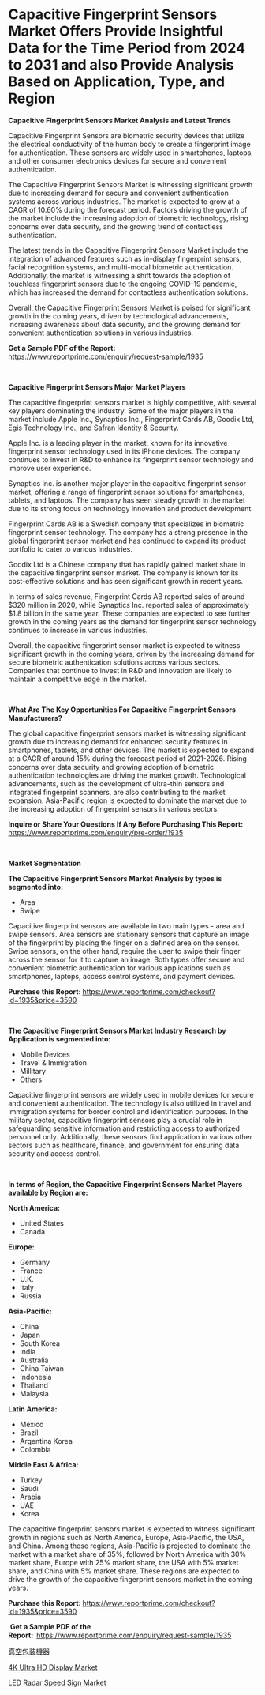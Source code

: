 <p><h1>Capacitive Fingerprint Sensors Market Offers Provide Insightful Data for the Time Period from 2024 to 2031 and also Provide Analysis Based on Application, Type, and Region</h1></p><p><strong>Capacitive Fingerprint Sensors Market Analysis and Latest Trends</strong></p>
<p><p>Capacitive Fingerprint Sensors are biometric security devices that utilize the electrical conductivity of the human body to create a fingerprint image for authentication. These sensors are widely used in smartphones, laptops, and other consumer electronics devices for secure and convenient authentication.</p><p>The Capacitive Fingerprint Sensors Market is witnessing significant growth due to increasing demand for secure and convenient authentication systems across various industries. The market is expected to grow at a CAGR of 10.60% during the forecast period. Factors driving the growth of the market include the increasing adoption of biometric technology, rising concerns over data security, and the growing trend of contactless authentication.</p><p>The latest trends in the Capacitive Fingerprint Sensors Market include the integration of advanced features such as in-display fingerprint sensors, facial recognition systems, and multi-modal biometric authentication. Additionally, the market is witnessing a shift towards the adoption of touchless fingerprint sensors due to the ongoing COVID-19 pandemic, which has increased the demand for contactless authentication solutions.</p><p>Overall, the Capacitive Fingerprint Sensors Market is poised for significant growth in the coming years, driven by technological advancements, increasing awareness about data security, and the growing demand for convenient authentication solutions in various industries.</p></p>
<p><strong>Get a Sample PDF of the Report:&nbsp;</strong> <a href="https://www.reportprime.com/enquiry/request-sample/1935">https://www.reportprime.com/enquiry/request-sample/1935</a></p>
<p>&nbsp;</p>
<p><strong>Capacitive Fingerprint Sensors Major Market Players</strong></p>
<p><p>The capacitive fingerprint sensors market is highly competitive, with several key players dominating the industry. Some of the major players in the market include Apple Inc., Synaptics Inc., Fingerprint Cards AB, Goodix Ltd, Egis Technology Inc., and Safran Identity & Security.</p><p>Apple Inc. is a leading player in the market, known for its innovative fingerprint sensor technology used in its iPhone devices. The company continues to invest in R&D to enhance its fingerprint sensor technology and improve user experience.</p><p>Synaptics Inc. is another major player in the capacitive fingerprint sensor market, offering a range of fingerprint sensor solutions for smartphones, tablets, and laptops. The company has seen steady growth in the market due to its strong focus on technology innovation and product development.</p><p>Fingerprint Cards AB is a Swedish company that specializes in biometric fingerprint sensor technology. The company has a strong presence in the global fingerprint sensor market and has continued to expand its product portfolio to cater to various industries.</p><p>Goodix Ltd is a Chinese company that has rapidly gained market share in the capacitive fingerprint sensor market. The company is known for its cost-effective solutions and has seen significant growth in recent years.</p><p>In terms of sales revenue, Fingerprint Cards AB reported sales of around $320 million in 2020, while Synaptics Inc. reported sales of approximately $1.8 billion in the same year. These companies are expected to see further growth in the coming years as the demand for fingerprint sensor technology continues to increase in various industries.</p><p>Overall, the capacitive fingerprint sensor market is expected to witness significant growth in the coming years, driven by the increasing demand for secure biometric authentication solutions across various sectors. Companies that continue to invest in R&D and innovation are likely to maintain a competitive edge in the market.</p></p>
<p>&nbsp;</p>
<p><strong>What Are The Key Opportunities For Capacitive Fingerprint Sensors Manufacturers?</strong></p>
<p><p>The global capacitive fingerprint sensors market is witnessing significant growth due to increasing demand for enhanced security features in smartphones, tablets, and other devices. The market is expected to expand at a CAGR of around 15% during the forecast period of 2021-2026. Rising concerns over data security and growing adoption of biometric authentication technologies are driving the market growth. Technological advancements, such as the development of ultra-thin sensors and integrated fingerprint scanners, are also contributing to the market expansion. Asia-Pacific region is expected to dominate the market due to the increasing adoption of fingerprint sensors in various sectors.</p></p>
<p><strong>Inquire or Share Your Questions If Any Before Purchasing This Report:</strong> <a href="https://www.reportprime.com/enquiry/pre-order/1935">https://www.reportprime.com/enquiry/pre-order/1935</a></p>
<p>&nbsp;</p>
<p><strong>Market Segmentation</strong></p>
<p><strong>The Capacitive Fingerprint Sensors Market Analysis by types is segmented into:</strong></p>
<p><ul><li>Area</li><li>Swipe</li></ul></p>
<p><p>Capacitive fingerprint sensors are available in two main types - area and swipe sensors. Area sensors are stationary sensors that capture an image of the fingerprint by placing the finger on a defined area on the sensor. Swipe sensors, on the other hand, require the user to swipe their finger across the sensor for it to capture an image. Both types offer secure and convenient biometric authentication for various applications such as smartphones, laptops, access control systems, and payment devices.</p></p>
<p><strong>Purchase this Report:&nbsp;</strong><a href="https://www.reportprime.com/checkout?id=1935&price=3590">https://www.reportprime.com/checkout?id=1935&price=3590</a></p>
<p>&nbsp;</p>
<p><strong>The Capacitive Fingerprint Sensors Market Industry Research by Application is segmented into:</strong></p>
<p><ul><li>Mobile Devices</li><li>Travel & Immigration</li><li>Millitary</li><li>Others</li></ul></p>
<p><p>Capacitive fingerprint sensors are widely used in mobile devices for secure and convenient authentication. The technology is also utilized in travel and immigration systems for border control and identification purposes. In the military sector, capacitive fingerprint sensors play a crucial role in safeguarding sensitive information and restricting access to authorized personnel only. Additionally, these sensors find application in various other sectors such as healthcare, finance, and government for ensuring data security and access control.</p></p>
<p>&nbsp;</p>
<p><strong>In terms of Region, the Capacitive Fingerprint Sensors Market Players available by Region are:</strong></p>
<p>
    <p> <strong> North America: </strong>
        <ul>
            <li>United States</li>
            <li>Canada</li>
        </ul>
        </p> 
    <p> <strong> Europe: </strong>
        <ul>
            <li>Germany</li>
            <li>France</li>
            <li>U.K.</li>
            <li>Italy</li>
            <li>Russia</li>
        </ul>
        </p> 
    <p> <strong> Asia-Pacific: </strong>
        <ul>
            <li>China</li>
            <li>Japan</li>
            <li>South Korea</li>
            <li>India</li>
            <li>Australia</li>
            <li>China Taiwan</li>
            <li>Indonesia</li>
            <li>Thailand</li>
            <li>Malaysia</li>
        </ul>
        </p> 
    <p> <strong> Latin America: </strong>
        <ul>
            <li>Mexico</li>
            <li>Brazil</li>
            <li>Argentina Korea</li>
            <li>Colombia</li>
        </ul>
        </p> 
    <p> <strong> Middle East & Africa: </strong>
        <ul>
            <li>Turkey</li>
            <li>Saudi</li>
            <li>Arabia</li>
            <li>UAE</li>
            <li>Korea</li>
        </ul>
    </p>
    </p>
<p><p>The capacitive fingerprint sensors market is expected to witness significant growth in regions such as North America, Europe, Asia-Pacific, the USA, and China. Among these regions, Asia-Pacific is projected to dominate the market with a market share of 35%, followed by North America with 30% market share, Europe with 25% market share, the USA with 5% market share, and China with 5% market share. These regions are expected to drive the growth of the capacitive fingerprint sensors market in the coming years.</p></p>
<p><strong>Purchase this Report: </strong><a href="https://www.reportprime.com/checkout?id=1935&price=3590">https://www.reportprime.com/checkout?id=1935&price=3590</a></p>
<p>&nbsp;<strong>Get a Sample PDF of the Report:&nbsp;&nbsp;</strong><a href="https://www.reportprime.com/enquiry/request-sample/1935">https://www.reportprime.com/enquiry/request-sample/1935</a></p>
<p><strong></strong></p>
<p><p><a href="https://github.com/Sophiaard2003/Market-Research-Report-List-1/blob/main/879790110735.md">真空包装機器</a></p><p><a href="https://github.com/myacatherineblakecaczo9vcsw/Market-Research-Report-List-2/blob/main/4k-ultra-hd-display-market.md">4K Ultra HD Display Market</a></p><p><a href="https://github.com/okotobwrhuteie/Market-Research-Report-List-1/blob/main/led-radar-speed-sign-market.md">LED Radar Speed Sign Market</a></p></p>